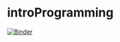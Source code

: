 # introProgramming
[![Binder](https://mybinder.org/badge_logo.svg)](https://mybinder.org/v2/gh/maveme/introProgramming.git/master)
